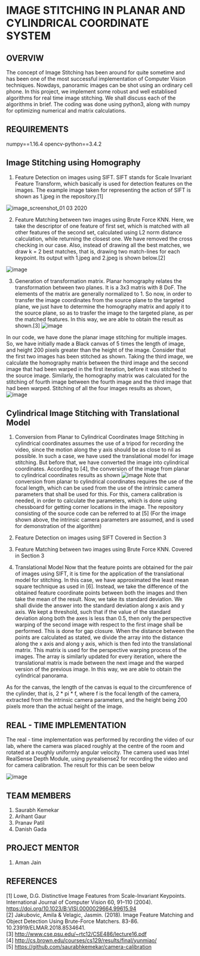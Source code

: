 # IMAGE STITCHING IN PLANAR AND CYLINDRICAL COORDINATE SYSTEM


## OVERVIW
The concept of Image Stitching has been around for quite sometime and has been one of the most successful implementation of Computer Vision techniques. Nowdays, panoramic images can be shot using an ordinary cell phone. In this project, we implement some robust and well establised algorithms for real time image stitching. We shall discuss each of the algorithms in brief. The coding was done using python3, along with numpy for optimizing numerical and matrix calculations. 

## REQUIREMENTS
numpy==1.16.4 opencv-python==3.4.2

## Image Stitching using Homography

1. Feature Detection on images using SIFT.
SIFT stands for Scale Invariant Feature Transform, which basically is used for detection features on the images. The example image taken for representing the action of SIFT is shown as 1.jpeg in the repository.[1] 

![image_screenshot_01 03 2020](https://user-images.githubusercontent.com/45517467/75624246-a6ef8500-5bd8-11ea-9dfc-73cacfb0fd20.png)

2. Feature Matching between two images using Brute Force KNN.
Here, we take the descriptor of one feature of first set, which is matched with all other features of the second set, calculated using L2 norm distance calculation, while returning the closest one. We have removed the cross checking in our case. Also, instead of drawing all the best matches, we draw k = 2 best matches, that is, drawing two match-lines for each keypoint. Its output with 1.jpeg and 2.jpeg is shown below.[2]

![image](https://user-images.githubusercontent.com/45517467/75624402-caff9600-5bd9-11ea-8c93-6ab62c30a6de.png)

3. Generation of transformation matrix.
Planar homography relates the transformation between two planes. It is a 3x3 matris with 8 DoF. The elements of the matrix are generally normalized to 1. So now, in order to transfer the image coordinates from the source plane to the targeted plane, we just have to determine the homography matrix and apply it to the source plane, so as to trasfer the image to the targeted plane, as per the matched features. In this way, we are able to obtain the result as shown.[3]
![image](https://user-images.githubusercontent.com/45517467/75624566-680efe80-5bdb-11ea-8542-73767db92bf5.png)

In our code, we have done the planar image stitching for multiple images. So, we have initially made a Black canvas of 5 times the length of image, and height 200 pixels greater than the height of the image. Consider that the first two images has been stitched as shown. Taking the third image, we calculate the homography matrix between the third image and the second image that had been warped in the first iteration, before it was stitched to the source image. Similarly, the homography matrix was calculated for the stitching of fourth image between the fourth image and the third image that had been warped. Stitching of all the four images results as shown, 
![image](https://user-images.githubusercontent.com/45517467/75624642-3c404880-5bdc-11ea-9ec7-1600d63b0a35.png) 

## Cylindrical Image Stitching with Translational Model

1. Conversion from Planar to Cylindrical Coordinates
Image Stitching in cylindrical coordinates assumes the use of a tripod for recording the video, since the motion along the y axis should be as close to nil as possible. In such a case, we have used the translational model for image stitching. But before that, we have converted the image into cylindrical coordinates. According to [4], the conversion of the image from planar to cylindrical coordinates results as shown
![image](https://user-images.githubusercontent.com/45517467/75624917-06509380-5bdf-11ea-85d8-4a74d92573fa.png)
Note that conversion from planar to cylindrical coordinates requires the use of the focal length, which can be used from the use of the intrinsic camera parameters that shall be used for this. For this, camera calibration is needed, in order to calculate the parameters, which is done using chessboard for getting corner locations in the image. The repository consisting of the source code can be referred to at [5]
(For the image shown above, the intrinsic camera parameters are assumed, and is used for demonstration of the algorithm)

2. Feature Detection on images using SIFT
Covered in Section 3

3. Feature Matching between two images using Brute Force KNN.
Covered in Section 3

4. Translational Model
Now that the feature points are obtained for the pair of images using SIFT, it is time for the application of the translational model for stitching. In this case, we have approximated the least mean square technique as used in [6]. Instead, we take the difference of the obtained feature coordinate points between both the images and then take the mean of the result. Now, we take its standard deviation. We shall divide the answer into the standard deviation along x axis and y axis. We kept a threshold, such that if the value of the standard deviation along both the axes is less than 0.5, then only the perspective warping of the second image with respect to the first image shall be performed. This is done for gap closure. When the distance between the points are calculated as stated, we divide the array into the distance along the x axis and along y axis, which is then fed into the translational matrix. This matrix is used for the perspective warping process of the images. The array is similarly updated for every iteration, where the translational matrix is made between the next image and the warped version of the previous image. In this way, we are able to obtain the cylindrical panorama.

As for the canvas, the length of the canvas is equal to the circumference of the cylinder, that is, 2 * pi * f, where f is the focal length of the camera, extracted from the intrinsic camera parameters, and the height being 200 pixels more than the actual height of the image. 

## REAL - TIME IMPLEMENTATION
The real - time implementation was performed by recording the video of our lab, where the camera was placed roughly at the centre of the room and rotated at a roughly uniformly angular velocity. The camera used was Intel RealSense Depth Module, using pyrealsense2 for recording the video and for camera calibration. The result for this can be seen below

![image](https://user-images.githubusercontent.com/45517467/75627138-b6c89280-5bf3-11ea-8b23-8effd0af65b7.png)

## TEAM MEMBERS

1. Saurabh Kemekar
2. Arihant Gaur
3. Pranav Patil
4. Danish Gada

## PROJECT MENTOR
1. Aman Jain


## REFERENCES

[1] Lowe, D.G. Distinctive Image Features from Scale-Invariant Keypoints. International Journal of Computer Vision 60, 91–110 (2004). https://doi.org/10.1023/B:VISI.0000029664.99615.94 <br />
[2] Jakubovic, Amila & Velagic, Jasmin. (2018). Image Feature Matching and Object Detection Using Brute-Force Matchers. 83-86. 10.23919/ELMAR.2018.8534641. </br>
[3] http://www.cse.psu.edu/~rtc12/CSE486/lecture16.pdf <br />
[4] http://cs.brown.edu/courses/cs129/results/final/yunmiao/ <br />
[5] https://github.com/saurabhkemekar/camera-calibration <br />

